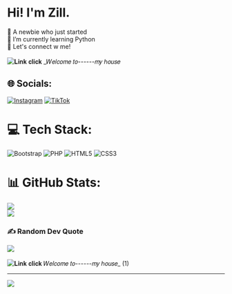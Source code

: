 # Hi! I'm Zill.
🔭 A newbie who just started<br>🌱 I’m currently learning Python<br>💬 Let's connect w me!</br>
</br>
![𝐋𝐢𝐧𝐤 𝐜𝐥𝐢𝐜𝐤  _𝑊𝑒𝑙𝑐𝑜𝑚𝑒 𝑡𝑜------𝑚𝑦 ℎ𝑜𝑢𝑠𝑒](https://github.com/user-attachments/assets/0b145625-fc88-4475-9137-234e87c4627f)





## 🌐 Socials:
[![Instagram](https://img.shields.io/badge/Instagram-%23E4405F.svg?logo=Instagram&logoColor=white)](https://instagram.com/rakiell.s) [![TikTok](https://img.shields.io/badge/TikTok-%23000000.svg?logo=TikTok&logoColor=white)](https://tiktok.com/@scythiesh) 

# 💻 Tech Stack:
![Bootstrap](https://img.shields.io/badge/bootstrap-%238511FA.svg?style=for-the-badge&logo=bootstrap&logoColor=white) ![PHP](https://img.shields.io/badge/php-%23777BB4.svg?style=for-the-badge&logo=php&logoColor=white) ![HTML5](https://img.shields.io/badge/html5-%23E34F26.svg?style=for-the-badge&logo=html5&logoColor=white) ![CSS3](https://img.shields.io/badge/css3-%231572B6.svg?style=for-the-badge&logo=css3&logoColor=white)
# 📊 GitHub Stats:
![](https://github-readme-stats.vercel.app/api?username=Shilzyn&theme=dark&hide_border=false&include_all_commits=false&count_private=false)<br/>
![](https://github-readme-streak-stats.herokuapp.com/?user=Shilzyn&theme=dark&hide_border=false)<br/>
### ✍️ Random Dev Quote
![](https://quotes-github-readme.vercel.app/api?type=horizontal&theme=radical)</br>
</br>
![𝐋𝐢𝐧𝐤 𝐜𝐥𝐢𝐜𝐤  _𝑊𝑒𝑙𝑐𝑜𝑚𝑒 𝑡𝑜------𝑚𝑦 ℎ𝑜𝑢𝑠𝑒__ (1)](https://github.com/user-attachments/assets/94af2447-cbea-4ed8-8e6c-9a7c9971e663)

---
[![](https://visitcount.itsvg.in/api?id=Shilzyn&icon=9&color=4)](https://visitcount.itsvg.in)

<!-- Proudly created with GPRM ( https://gprm.itsvg.in ) -->

